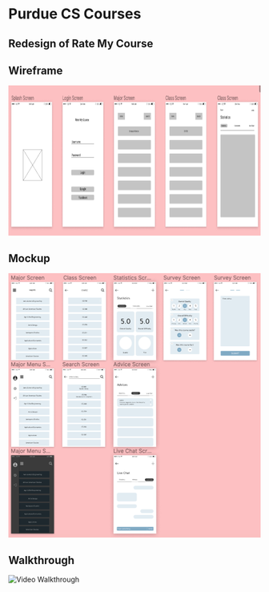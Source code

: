 # Purdue CS Courses

## Redesign of Rate My Course

## Wireframe
<img src='/wireframe.png?raw=true' title='Video Walkthrough' width='800' height='300' alt='Video Walkthrough' />

## Mockup
<img src='/mockup.png?raw=true' title='Video Walkthrough' width='519' height='528' alt='Video Walkthrough' />

## Walkthrough
<img src='/rate my course.gif?raw=true' title='Video Walkthrough' width='200' height='370' alt='Video Walkthrough' />

